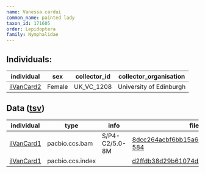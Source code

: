 ```yaml
---
name: Vanessa cardui
common_name: painted lady
taxon_id: 171605
order: Lepidoptera
family: Nymphalidae
---
```


## Individuals:

| individual | sex | collector_id | collector_organisation |
| ---------- | --- | ------------ | ---------------------- |
| [ilVanCard2](ilVanCard2.md) | Female | UK_VC_1208 | University of Edinburgh |

## Data ([tsv](Vanessa_cardui_data.tsv))

| individual | type | info | file |
| ---------- | ---- | ---- | ---- |
| [ilVanCard1](ilVanCard1.md) | pacbio.ccs.bam | S/P4-C2/5.0-8M | [8dcc264acbf6bb15a6833115ac46b3d0-584](https://darwin.cog.sanger.ac.uk/insects/Vanessa_cardui/ilVanCard1/genomic_data/pacbio/m64094_191122_131326.bc1021_BAK8B_OA--bc1021_BAK8B_OA.ccs.bam) |
| [ilVanCard1](ilVanCard1.md) | pacbio.ccs.index |  | [d2ffdb38d29b61074dac9a1a87241eed](https://darwin.cog.sanger.ac.uk/insects/Vanessa_cardui/ilVanCard1/genomic_data/pacbio/m64094_191122_131326.bc1021_BAK8B_OA--bc1021_BAK8B_OA.ccs.bam.pbi) |
